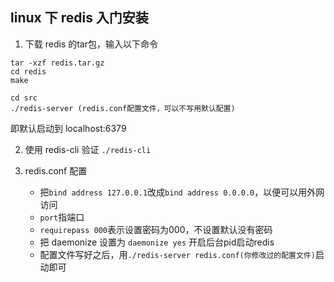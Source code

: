## linux 下 redis 入门安装

1. 下载 redis 的tar包，输入以下命令
```
tar -xzf redis.tar.gz
cd redis
make

cd src
./redis-server (redis.conf配置文件，可以不写用默认配置)
```
即默认启动到 localhost:6379

2. 使用 redis-cli 验证
`./redis-cli`

3. redis.conf 配置
	- 把`bind address 127.0.0.1`改成`bind address 0.0.0.0`，以便可以用外网访问
	- `port`指端口
	- `requirepass 000`表示设置密码为000，不设置默认没有密码
	- 把 daemonize 设置为 `daemonize yes` 开启后台pid启动redis
	- 配置文件写好之后，用`./redis-server redis.conf(你修改过的配置文件)`启动即可